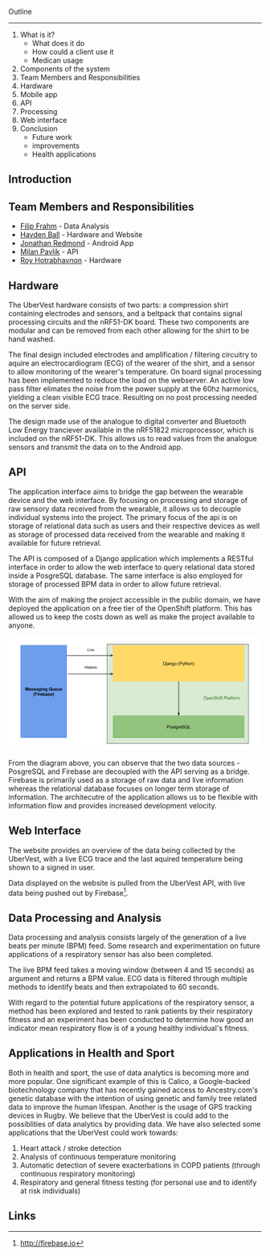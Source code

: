 Outline
____________
1. What is it?
    * What does it do
    * How could a client use it
    * Medican usage
2. Components of the system
3. Team Members and Responsibilities
4. Hardware
5. Mobile app
6. API
7. Processing
8. Web interface
9. Conclusion
    * Future work
    * improvements
    * Health applications

Introduction
------------

Team Members and Responsibilities
------------

* [Filip Frahm](filip.html) - Data Analysis
* [Hayden Ball](hayden.html) - Hardware and Website
* [Jonathan Redmond](jonathan.html) - Android App
* [Milan Pavlik](milan.html) - API
* [Roy Hotrabhavnon](roy.html) - Hardware

Hardware
--------

The UberVest hardware consists of two parts: a compression shirt containing
electrodes and sensors, and a beltpack that contains signal processing circuits
and the nRF51-DK board. These two components are modular and can be removed from each other
allowing for the shirt to be hand washed. 

The final design included electrodes and amplification / filtering circuitry to
aquire an electrocardiogram (ECG) of the wearer of the shirt, and a sensor to
allow monitoring of the wearer's temperature. On board signal processing has been implemented to reduce the load on the webserver. An active low pass filter elimates the noise from the power supply at the 60hz harmonics, yielding a clean visible ECG trace. Resulting on no post processing needed on the server side.

The design made use of the analogue to digital converter and Bluetooth Low
Energy tranciever available in the nRF51822 microprocessor, which is included
on the nRF51-DK. This allows us to read values from the analogue sensors and
transmit the data on to the Android app. 

 



API
-------------
The application interface aims to bridge the gap between the wearable device and the web interface. By focusing on processing and storage of raw sensory data received from the wearable, it allows us to decouple individual systems into the project. The primary focus of the api is on storage of relational data such as users and their respective devices as well as storage of processed data received from the wearable and making it available for future retrieval.

The API is composed of a Django application which implements a RESTful interface in order to allow the web interface to query relational data stored inside a PosgreSQL database. The same interface is also employed for storage of processed BPM data in order to allow future retrieval.

With the aim of making the project accessible in the public domain, we have deployed the application on a free tier of the OpenShift platform. This has allowed us to keep the costs down as well as make the project available to anyone.

![API Architecture](./pictures/api_architecture.png)

From the diagram above, you can observe that the two data sources - PosgreSQL and Firebase are decoupled with the API serving as a bridge. Firebase is primarily used as a storage of raw data and live information whereas the relational database focuses on longer term storage of information. The architecutre of the application allows us to be flexible with information flow and provides increased development velocity.


Web Interface
-------------

The website provides an overview of the data being collected by the UberVest,
with a live ECG trace and the last aquired temperature being shown to a signed
in user.

Data displayed on the website is pulled from the UberVest API, with live data
being pushed out by Firebase[^L1].

Data Processing and Analysis
--------

Data processing and analysis consists largely of the generation of a live beats
per minute (BPM) feed. Some research and experimentation on future applications of a 
respiratory sensor has also been completed.

The live BPM feed takes a moving window (between 4 and 15 seconds) as argument and 
returns a BPM value. ECG data is filtered through multiple methods to identify beats
and then extrapolated to 60 seconds. 

With regard to the potential future applications of the respiratory sensor, a method
has been explored and tested to rank patients by their respiratory fitness and an 
experiment has been conducted to determine how good an indicator mean respiratory flow 
is of a young healthy individual's fitness.

Applications in Health and Sport
--------

Both in health and sport, the use of data analytics is becoming more and more popular. 
One significant example of this is Calico, a Google-backed biotechnology company that 
has recently gained access to Ancestry.com's genetic database with the intention of using
genetic and family tree related data to improve the human lifespan. Another is the usage 
of GPS tracking devices in Rugby. We believe that the UberVest is could add to the 
possiblities of data analytics by providing data. We have also selected some applications 
that the UberVest could work towards:  
1. Heart attack / stroke detection  
2. Analysis of continuous temperature monitoring  
3. Automatic detection of severe exacterbations in COPD patients (through continuous respiratory monitoring)  
4. Respiratory and general fitness testing (for personal use and to identify at risk individuals)  

Links
-----

[^L1]: http://firebase.io
